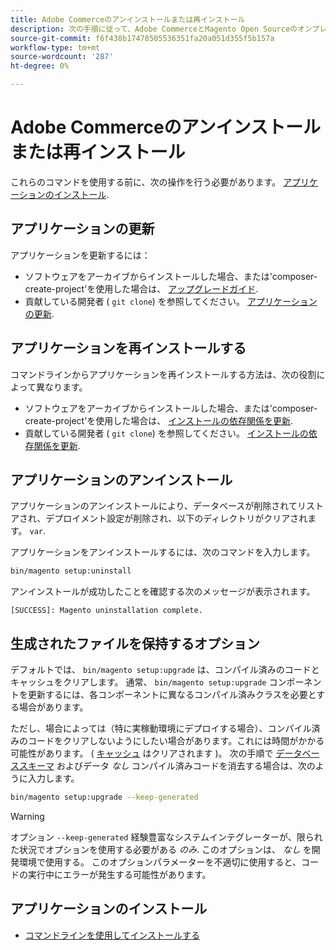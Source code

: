 ```yaml
---
title: Adobe Commerceのアンインストールまたは再インストール
description: 次の手順に従って、Adobe CommerceとMagento Open Sourceのオンプレミスインストールをアンインストールして再インストールします。
source-git-commit: f6f438b17478505536351fa20a051d355f5b157a
workflow-type: tm+mt
source-wordcount: '287'
ht-degree: 0%

---
```



# Adobe Commerceのアンインストールまたは再インストール

これらのコマンドを使用する前に、次の操作を行う必要があります。 [アプリケーションのインストール](../tutorials/install.md).

## アプリケーションの更新

アプリケーションを更新するには：

* ソフトウェアをアーカイブからインストールした場合、または&#39;composer-create-project&#39;を使用した場合は、 [アップグレードガイド](../../upgrade/overview.md).
* 貢献している開発者 ( `git clone`) を参照してください。 [アプリケーションの更新](../../upgrade/developer/git-installs.md).

## アプリケーションを再インストールする

コマンドラインからアプリケーションを再インストールする方法は、次の役割によって異なります。

* ソフトウェアをアーカイブからインストールした場合、または&#39;composer-create-project&#39;を使用した場合は、 [インストールの依存関係を更新](https://developer.adobe.com/commerce/contributor/guides/install/update-dependencies/).
* 貢献している開発者 ( `git clone`) を参照してください。 [インストールの依存関係を更新](https://developer.adobe.com/commerce/contributor/guides/install/update-dependencies/).

## アプリケーションのアンインストール

アプリケーションのアンインストールにより、データベースが削除されてリストアされ、デプロイメント設定が削除され、以下のディレクトリがクリアされます。 `var`.

アプリケーションをアンインストールするには、次のコマンドを入力します。

```bash
bin/magento setup:uninstall
```

アンインストールが成功したことを確認する次のメッセージが表示されます。

```terminal
[SUCCESS]: Magento uninstallation complete.
```

## 生成されたファイルを保持するオプション

デフォルトでは、 `bin/magento setup:upgrade` は、コンパイル済みのコードとキャッシュをクリアします。 通常、 `bin/magento setup:upgrade` コンポーネントを更新するには、各コンポーネントに異なるコンパイル済みクラスを必要とする場合があります。

ただし、場合によっては（特に実稼動環境にデプロイする場合）、コンパイル済みのコードをクリアしないようにしたい場合があります。これには時間がかかる可能性があります。 ( [キャッシュ](https://glossary.magento.com/cache) はクリアされます )。 次の手順で [データベーススキーマ](https://glossary.magento.com/database-schema) およびデータ *なし* コンパイル済みコードを消去する場合は、次のように入力します。

```bash
bin/magento setup:upgrade --keep-generated
```

>[!WARNING]
>
>オプション `--keep-generated` 経験豊富なシステムインテグレーターが、限られた状況でオプションを使用する必要がある *のみ*. このオプションは、 *なし* を開発環境で使用する。 このオプションパラメーターを不適切に使用すると、コードの実行中にエラーが発生する可能性があります。

## アプリケーションのインストール

* [コマンドラインを使用してインストールする](../advanced.md)
